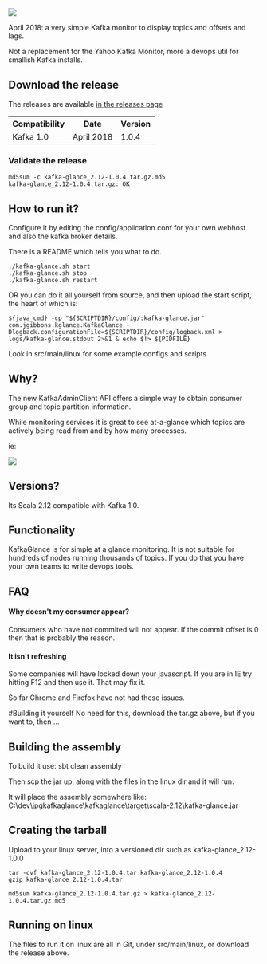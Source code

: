 <img src="https://pendared.github.io/jpgkafkaglance/images/kglance.png">

April 2018: a very simple Kafka monitor to display topics and offsets and lags.

Not a replacement for the Yahoo Kafka Monitor, more a devops util for smallish Kafka installs.

## Download the release

The releases are available <a href="https://github.com/PendaRed/jpgkafkaglance/releases">in the releases page</a>
<table>
  <tr>
    <th>Compatibility</th>
    <th>Date</th>
    <th>Version</th>
  </tr><tr>
    <td>Kafka 1.0</td>
    <td>April 2018</td>
    <td>1.0.4</td>
  </tr>
</table>

### Validate the release

```
md5sum -c kafka-glance_2.12-1.0.4.tar.gz.md5
kafka-glance_2.12-1.0.4.tar.gz: OK
```

## How to run it?

Configure it by editing the config/application.conf for your own webhost and also the kafka broker details.

There is a README which tells you what to do.
```
./kafka-glance.sh start
./kafka-glance.sh stop
./kafka-glance.sh restart
```

OR you can do it all yourself from source, and then upload the start script, the heart of which is:

```
${java_cmd} -cp "${SCRIPTDIR}/config/:kafka-glance.jar" com.jgibbons.kglance.KafkaGlance -Dlogback.configurationFile=${SCRIPTDIR}/config/logback.xml > logs/kafka-glance.stdout 2>&1 & echo $!> ${PIDFILE}
```

Look in src/main/linux for some example configs and scripts

## Why?

The new KafkaAdminClient API offers a simple way to obtain consumer group and topic partition information.

While monitoring services it is great to see at-a-glance which topics are actively being read from and by how many processes.

ie:

<img src="https://pendared.github.io/jpgkafkaglance/images/kglance_topics_v1.0.0.png">

## Versions?

Its Scala 2.12 compatible with Kafka 1.0.

## Functionality

KafkaGlance is for simple at a glance monitoring.  It is not suitable for hundreds of nodes running thousands of topics.
If you do that you have your own teams to write devops tools.

## FAQ

#### Why doesn't my consumer appear?

Consumers who have not commited will not appear.  If the commit offset is 0 then that is probably the reason.

#### It isn't refreshing

Some companies will have locked down your javascript.  If you are in IE try hitting F12 and then use it. That may fix it.

So far Chrome and Firefox have not had these issues.

#Building it yourself
No need for this, download the tar.gz above, but if you want to, then ...

## Building the assembly
To build it use:
sbt clean assembly

Then scp the jar up, along with the files in the linux dir and it will run.

It will place the assembly somewhere like:
C:\dev\jpgkafkaglance\kafkaglance\target\scala-2.12\kafka-glance.jar

## Creating the tarball

Upload to your linux server, into a versioned dir such as kafka-glance_2.12-1.0.0

```
tar -cvf kafka-glance_2.12-1.0.4.tar kafka-glance_2.12-1.0.4
gzip kafka-glance_2.12-1.0.4.tar

md5sum kafka-glance_2.12-1.0.4.tar.gz > kafka-glance_2.12-1.0.4.tar.gz.md5
```

## Running on linux

The files to run it on linux are all in Git, under src/main/linux, or download the release above.
